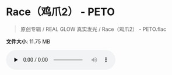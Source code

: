 # Race（鸡爪2） - PETO

> 原创专辑 / REAL GLOW 真实发光 / Race（鸡爪2） - PETO.flac

**文件大小**: 11.75 MB

<audio preload="none" controls><source src="https://file.hsyhx.top/archive/原创专辑/REAL_GLOW_真实发光/Race（鸡爪2） - PETO.flac" type="audio/mpeg">您的浏览器不支持此音频格式</audio>